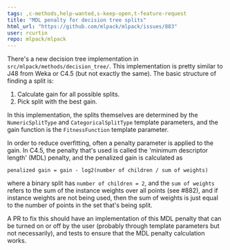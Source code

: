 ```yaml
---
tags: ,c-methods,help-wanted,s-keep-open,t-feature-request
title: "MDL penalty for decision tree splits"
html_url: "https://github.com/mlpack/mlpack/issues/883"
user: rcurtin
repo: mlpack/mlpack
---
```


There's a new decision tree implementation in `src/mlpack/methods/decision_tree/`.  This implementation is pretty similar to J48 from Weka or C4.5 (but not exactly the same).  The basic structure of finding a split is:

  1. Calculate gain for all possible splits.
  2. Pick split with the best gain.

In this implementation, the splits themselves are determined by the `NumericSplitType` and `CategoricalSplitType` template parameters, and the gain function is the `FitnessFunction` template parameter.

In order to reduce overfitting, often a penalty parameter is applied to the gain.  In C4.5, the penalty that's used is called the 'minimum descriptor length' (MDL) penalty, and the penalized gain is calculated as

```
penalized gain = gain - log2(number of children / sum of weights)
```

where a binary split has `number of children = 2`, and the `sum of weights` refers to the sum of the instance weights over all points (see #882), and if instance weights are not being used, then the sum of weights is just equal to the number of points in the set that's being split.

A PR to fix this should have an implementation of this MDL penalty that can be turned on or off by the user (probably through template parameters but not necessarily), and tests to ensure that the MDL penalty calculation works.